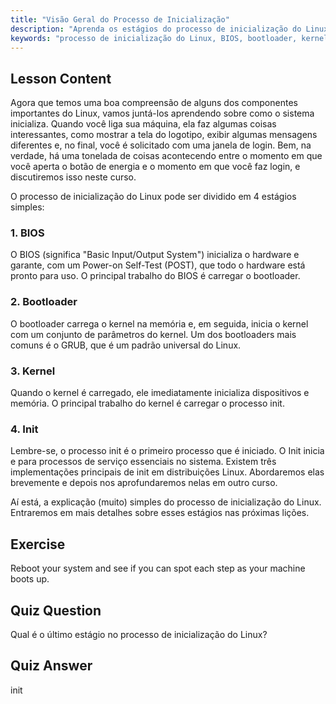 ```yaml
---
title: "Visão Geral do Processo de Inicialização"
description: "Aprenda os estágios do processo de inicialização do Linux: BIOS, bootloader, kernel e init. Entenda como o Linux inicia desde o ligar até o login. Guia essencial para iniciantes em Linux."
keywords: "processo de inicialização do Linux, BIOS, bootloader, kernel, init, tutorial de Linux, guia de Linux, iniciante"
---
```


## Lesson Content

Agora que temos uma boa compreensão de alguns dos componentes importantes do Linux, vamos juntá-los aprendendo sobre como o sistema inicializa. Quando você liga sua máquina, ela faz algumas coisas interessantes, como mostrar a tela do logotipo, exibir algumas mensagens diferentes e, no final, você é solicitado com uma janela de login. Bem, na verdade, há uma tonelada de coisas acontecendo entre o momento em que você aperta o botão de energia e o momento em que você faz login, e discutiremos isso neste curso.

O processo de inicialização do Linux pode ser dividido em 4 estágios simples:

### 1. BIOS

O BIOS (significa "Basic Input/Output System") inicializa o hardware e garante, com um Power-on Self-Test (POST), que todo o hardware está pronto para uso. O principal trabalho do BIOS é carregar o bootloader.

### 2. Bootloader

O bootloader carrega o kernel na memória e, em seguida, inicia o kernel com um conjunto de parâmetros do kernel. Um dos bootloaders mais comuns é o GRUB, que é um padrão universal do Linux.

### 3. Kernel

Quando o kernel é carregado, ele imediatamente inicializa dispositivos e memória. O principal trabalho do kernel é carregar o processo init.

### 4. Init

Lembre-se, o processo init é o primeiro processo que é iniciado. O Init inicia e para processos de serviço essenciais no sistema. Existem três implementações principais de init em distribuições Linux. Abordaremos elas brevemente e depois nos aprofundaremos nelas em outro curso.

Aí está, a explicação (muito) simples do processo de inicialização do Linux. Entraremos em mais detalhes sobre esses estágios nas próximas lições.

## Exercise

Reboot your system and see if you can spot each step as your machine boots up.

## Quiz Question

Qual é o último estágio no processo de inicialização do Linux?

## Quiz Answer

init
